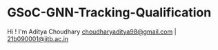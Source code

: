 # GSoC-GNN-Tracking-Qualification

Hi ! I'm Aditya Choudhary
choudharyaditya98@gmail.com | 21b090001@iitb.ac.in
